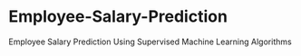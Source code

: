 # Employee-Salary-Prediction
Employee Salary Prediction Using Supervised Machine Learning Algorithms
